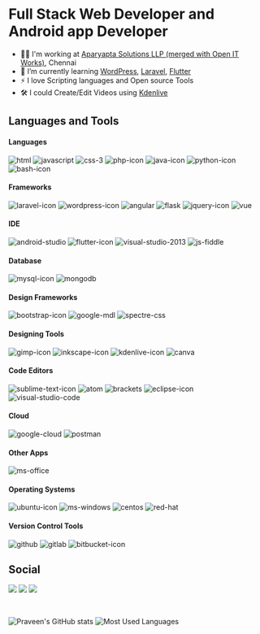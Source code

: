# Full Stack Web Developer and Android app Developer

- 👨‍💻 I'm working at [Aparyapta Solutions LLP (merged with Open IT Works)][companyWebsite], Chennai
- 🌱 I’m currently learning [WordPress][wordPressWebsite], [Laravel][laravelWebsite], [Flutter][flutterWebsite]
- ⚡ I love Scripting languages and Open source Tools
- 🛠️ I could Create/Edit Videos using [Kdenlive][kdenliveWebsite]


## Languages and Tools
#### Languages
![html](https://user-images.githubusercontent.com/67270359/135706054-d2831a98-514b-4227-8a52-7611e3e5570c.png)
![javascript](https://user-images.githubusercontent.com/67270359/135706055-0a1d3d33-20b8-4deb-bc60-137143480a52.png)
![css-3](https://user-images.githubusercontent.com/67270359/135706056-eec8e575-3c26-460d-898c-d99740d09984.png)
![php-icon](https://user-images.githubusercontent.com/67270359/124904416-9c31d500-e002-11eb-9632-35d1b94e4767.png)
![java-icon](https://user-images.githubusercontent.com/67270359/124904616-d4391800-e002-11eb-95bb-2aee2366749a.png)
![python-icon](https://user-images.githubusercontent.com/67270359/124904630-d69b7200-e002-11eb-930e-f8ae0df66bd5.png)
![bash-icon](https://user-images.githubusercontent.com/67270359/124904566-c5eafc00-e002-11eb-907e-0f593a28dd78.png)


#### Frameworks
![laravel-icon](https://user-images.githubusercontent.com/67270359/124904442-a358e300-e002-11eb-9f2a-3992d6e3725f.png)
![wordpress-icon](https://user-images.githubusercontent.com/67270359/124904458-a94ec400-e002-11eb-9f2f-3aa14004bd32.png)
![angular](https://user-images.githubusercontent.com/67270359/135706076-cbe38a36-537a-4917-b936-c2e4113655bf.png)
![flask](https://user-images.githubusercontent.com/67270359/135706078-30557c44-83cd-4286-b382-87b61642c5ea.png)
![jquery-icon](https://user-images.githubusercontent.com/67270359/124904489-b10e6880-e002-11eb-8d6d-bea94db0223c.png)
![vue](https://user-images.githubusercontent.com/67270359/135707748-804b0fcd-466d-46bc-ad2f-37880a5464bf.png)

#### IDE
![android-studio](https://user-images.githubusercontent.com/67270359/135706891-391472e2-520e-4ac3-af92-126217e420d1.png)
![flutter-icon](https://user-images.githubusercontent.com/67270359/124904523-ba97d080-e002-11eb-9489-91d171ad735d.png)
![visual-studio-2013](https://user-images.githubusercontent.com/67270359/135708084-d5a96fc0-44a9-493a-b14e-9bd11d37dabd.png)
![js-fiddle](https://user-images.githubusercontent.com/67270359/135707764-5f3a7639-f06d-494f-9634-037e2c908257.png)

#### Database
![mysql-icon](https://user-images.githubusercontent.com/67270359/124904464-ab188780-e002-11eb-81f6-b1f8ff433cf2.png)
![mongodb](https://user-images.githubusercontent.com/67270359/135708170-10505a25-1a22-4515-b93d-49762ce25255.png)

#### Design Frameworks
![bootstrap-icon](https://user-images.githubusercontent.com/67270359/124904480-af44a500-e002-11eb-8f4f-7ec818c96565.png)
![google-mdl](https://user-images.githubusercontent.com/67270359/135708087-c7629539-ce53-4036-88bb-3c3e1df8ebdb.png)
![spectre-css](https://user-images.githubusercontent.com/67270359/135708088-18dc938f-d92f-4f28-a38d-da7f62fb3820.png)

#### Designing Tools
![gimp-icon](https://user-images.githubusercontent.com/67270359/124904845-0c405b00-e003-11eb-94d4-5b0e0bff7203.png)
![inkscape-icon](https://user-images.githubusercontent.com/67270359/124904722-eb780580-e002-11eb-9e6a-cde037ae5ad0.png)
![kdenlive-icon](https://user-images.githubusercontent.com/67270359/124904724-ec109c00-e002-11eb-838a-8dd58edafac1.png)
![canva](https://user-images.githubusercontent.com/67270359/135706114-3e8df0b0-938c-4ad5-9084-9c44f2fdfe00.png)

#### Code Editors
![sublime-text-icon](https://user-images.githubusercontent.com/67270359/124904392-976d2100-e002-11eb-90dd-665db0fccbf8.png)
![atom](https://user-images.githubusercontent.com/67270359/135706066-25611144-bfe0-4e9f-b93e-a769206aa63b.png)
![brackets](https://user-images.githubusercontent.com/67270359/135706068-26867f4d-e537-4187-887a-b2b24d5d656d.png)
![eclipse-icon](https://user-images.githubusercontent.com/67270359/124904576-c8e5ec80-e002-11eb-8bac-b2b3531be402.png)
![visual-studio-code](https://user-images.githubusercontent.com/67270359/135708075-530b6ff9-ba71-48cb-9850-f012aecf44c6.png)

#### Cloud
![google-cloud](https://user-images.githubusercontent.com/67270359/135706895-ebb46470-be5e-40d0-87c5-2f962b3085f8.png)
![postman](https://user-images.githubusercontent.com/67270359/135707760-a8944aef-8879-4ea7-95cc-464b81ac1481.png)

#### Other Apps
![ms-office](https://user-images.githubusercontent.com/67270359/135706893-46a45882-81b1-4971-95fe-a2df37c85b1f.png)

#### Operating Systems
![ubuntu-icon](https://user-images.githubusercontent.com/67270359/124904388-95a35d80-e002-11eb-9e9c-bc70a70cd773.png)
![ms-windows](https://user-images.githubusercontent.com/67270359/135706878-1065360a-c8f2-4d7f-a6c4-f2259e9d37b7.png)
![centos](https://user-images.githubusercontent.com/67270359/135706884-43430d37-dea4-4977-a6e7-c3958592e1e0.png)
![red-hat](https://user-images.githubusercontent.com/67270359/135706885-cf3dddc9-5f77-4686-832f-92a224a20192.png)

#### Version Control Tools
![github](https://user-images.githubusercontent.com/67270359/124904715-eadf6f00-e002-11eb-95c8-6b7250408395.png)
![gitlab](https://user-images.githubusercontent.com/67270359/135706126-b08ac0df-dcb9-4d1d-9563-8dac2698a91b.png)
![bitbucket-icon](https://user-images.githubusercontent.com/67270359/135706130-e4b63cab-b2ad-4fa9-b9da-dfbbbd9fe6e8.png)

## Social
[<img src="https://user-images.githubusercontent.com/67270359/124906858-22e7b180-e005-11eb-83e0-ca1338835ec7.png">][linkedInProfile]
[<img src="https://user-images.githubusercontent.com/67270359/124906866-254a0b80-e005-11eb-8878-4355a80bd5ae.png">][twitterProfile]
[<img src="https://user-images.githubusercontent.com/67270359/124906878-267b3880-e005-11eb-864d-0744a7223d67.png">][instagramProfile]

<br>

![Praveen's GitHub stats](https://github-readme-stats.vercel.app/api?username=praveen-tamil&count_private=true&show_icons=true)
![Most Used Languages](https://github-readme-stats.vercel.app/api/top-langs/?username=praveen-tamil&layout=compact)

[companyWebsite]: https://proflujo.com
[wordPressWebsite]: https://wordpress.org/
[laravelWebsite]: https://laravel.com/
[flutterWebsite]: https://flutter.dev/
[kdenliveWebsite]: https://kdenlive.org/
[linkedInProfile]: https://www.linkedin.com/in/thisispraveenj/
[twitterProfile]: https://twitter.com/thisispraveenj/
[instagramProfile]: https://www.instagram.com/thisispraveenj/
